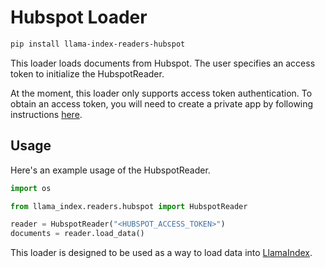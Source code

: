 # Hubspot Loader

```bash
pip install llama-index-readers-hubspot
```

This loader loads documents from Hubspot. The user specifies an access token to initialize the HubspotReader.

At the moment, this loader only supports access token authentication. To obtain an access token, you will need to create a private app by following instructions [here](https://developers.hubspot.com/docs/api/private-apps).

## Usage

Here's an example usage of the HubspotReader.

```python
import os

from llama_index.readers.hubspot import HubspotReader

reader = HubspotReader("<HUBSPOT_ACCESS_TOKEN>")
documents = reader.load_data()
```

This loader is designed to be used as a way to load data into [LlamaIndex](https://github.com/run-llama/llama_index/).
